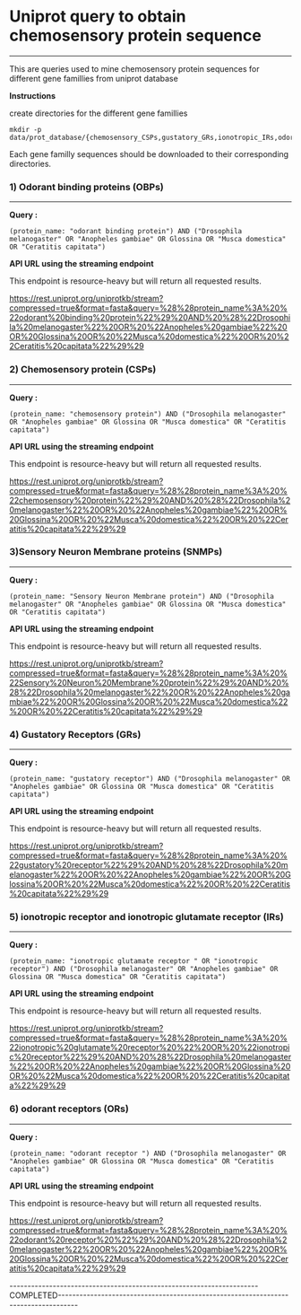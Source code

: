 
# Uniprot query to obtain chemosensory protein sequence
-------------------------------------------------------

This are queries used to mine chemosensory protein sequences for different gene famillies from uniprot database

**Instructions**

create directories for the different gene famillies

```
mkdir -p data/prot_database/{chemosensory_CSPs,gustatory_GRs,ionotropic_IRs,odorant_OBPs,odorant_ORs,sensory_SNMPs}
```

Each gene familly sequences should be downloaded to their corresponding directories. 


### 1) Odorant binding proteins (OBPs)
--------------------------------------

**Query :**  

```
(protein_name: "odorant binding protein") AND ("Drosophila melanogaster" OR "Anopheles gambiae" OR Glossina OR "Musca domestica" OR "Ceratitis capitata")
```

**API URL using the streaming endpoint**

This endpoint is resource-heavy but will return all requested results.

https://rest.uniprot.org/uniprotkb/stream?compressed=true&format=fasta&query=%28%28protein_name%3A%20%22odorant%20binding%20protein%22%29%20AND%20%28%22Drosophila%20melanogaster%22%20OR%20%22Anopheles%20gambiae%22%20OR%20Glossina%20OR%20%22Musca%20domestica%22%20OR%20%22Ceratitis%20capitata%22%29%29


### 2) Chemosensory protein (CSPs)
----------------------------------

**Query :**

```
(protein_name: "chemosensory protein") AND ("Drosophila melanogaster" OR "Anopheles gambiae" OR Glossina OR "Musca domestica" OR "Ceratitis capitata")
```

**API URL using the streaming endpoint**

This endpoint is resource-heavy but will return all requested results.

https://rest.uniprot.org/uniprotkb/stream?compressed=true&format=fasta&query=%28%28protein_name%3A%20%22chemosensory%20protein%22%29%20AND%20%28%22Drosophila%20melanogaster%22%20OR%20%22Anopheles%20gambiae%22%20OR%20Glossina%20OR%20%22Musca%20domestica%22%20OR%20%22Ceratitis%20capitata%22%29%29


### 3)Sensory Neuron Membrane proteins (SNMPs)
----------------------------------------------

**Query :**

```
(protein_name: "Sensory Neuron Membrane protein") AND ("Drosophila melanogaster" OR "Anopheles gambiae" OR Glossina OR "Musca domestica" OR "Ceratitis capitata")
```

**API URL using the streaming endpoint**

This endpoint is resource-heavy but will return all requested results.

https://rest.uniprot.org/uniprotkb/stream?compressed=true&format=fasta&query=%28%28protein_name%3A%20%22Sensory%20Neuron%20Membrane%20protein%22%29%20AND%20%28%22Drosophila%20melanogaster%22%20OR%20%22Anopheles%20gambiae%22%20OR%20Glossina%20OR%20%22Musca%20domestica%22%20OR%20%22Ceratitis%20capitata%22%29%29


### 4) Gustatory Receptors (GRs)
--------------------------------

**Query :**

```
(protein_name: "gustatory receptor") AND ("Drosophila melanogaster" OR "Anopheles gambiae" OR Glossina OR "Musca domestica" OR "Ceratitis capitata")
```
**API URL using the streaming endpoint**

This endpoint is resource-heavy but will return all requested results.

https://rest.uniprot.org/uniprotkb/stream?compressed=true&format=fasta&query=%28%28protein_name%3A%20%22gustatory%20receptor%22%29%20AND%20%28%22Drosophila%20melanogaster%22%20OR%20%22Anopheles%20gambiae%22%20OR%20Glossina%20OR%20%22Musca%20domestica%22%20OR%20%22Ceratitis%20capitata%22%29%29


### 5) ionotropic receptor and ionotropic glutamate receptor (IRs)
------------------------------------------------------------------

**Query :**

```
(protein_name: "ionotropic glutamate receptor " OR "ionotropic receptor") AND ("Drosophila melanogaster" OR "Anopheles gambiae" OR Glossina OR "Musca domestica" OR "Ceratitis capitata")
```

**API URL using the streaming endpoint**

This endpoint is resource-heavy but will return all requested results.

https://rest.uniprot.org/uniprotkb/stream?compressed=true&format=fasta&query=%28%28protein_name%3A%20%22ionotropic%20glutamate%20receptor%20%22%20OR%20%22ionotropic%20receptor%22%29%20AND%20%28%22Drosophila%20melanogaster%22%20OR%20%22Anopheles%20gambiae%22%20OR%20Glossina%20OR%20%22Musca%20domestica%22%20OR%20%22Ceratitis%20capitata%22%29%29


### 6) odorant receptors (ORs)
------------------------------

**Query :**

```
(protein_name: "odorant receptor ") AND ("Drosophila melanogaster" OR "Anopheles gambiae" OR Glossina OR "Musca domestica" OR "Ceratitis capitata")
```
**API URL using the streaming endpoint**

This endpoint is resource-heavy but will return all requested results.

https://rest.uniprot.org/uniprotkb/stream?compressed=true&format=fasta&query=%28%28protein_name%3A%20%22odorant%20receptor%20%22%29%20AND%20%28%22Drosophila%20melanogaster%22%20OR%20%22Anopheles%20gambiae%22%20OR%20Glossina%20OR%20%22Musca%20domestica%22%20OR%20%22Ceratitis%20capitata%22%29%29


---------------------------------------------------------------------COMPLETED-----------------------------------------------------------------------------------



